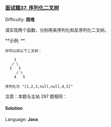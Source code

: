 ### [面试题37\. 序列化二叉树](https://leetcode-cn.com/problems/xu-lie-hua-er-cha-shu-lcof/)

Difficulty: **困难**


请实现两个函数，分别用来序列化和反序列化二叉树。

**示例: **

```
你可以将以下二叉树：

    1
   / \
  2   3
     / \
    4   5

序列化为 "[1,2,3,null,null,4,5]"
```

注意：本题与主站 297 题相同：


#### Solution

Language: **Java**

```java
​
```